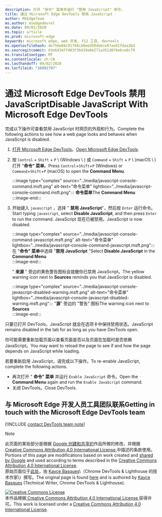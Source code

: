 ```yaml
---
description: 打开 "命令" 菜单并运行 "禁用 JavaScript" 命令。
title: 通过 Microsoft Edge DevTools 禁用 JavaScript
author: MSEdgeTeam
ms.author: msedgedevrel
ms.date: 09/01/2020
ms.topic: article
ms.prod: microsoft-edge
keywords: microsoft edge, web 开发, f12 工具, devtools
ms.openlocfilehash: de756e04c91768c49eed50debce97ae91fdaa3bd
ms.sourcegitcommit: 63e6d34ff483f3b419a0e271a3513874e6ce6c79
ms.translationtype: MT
ms.contentlocale: zh-CN
ms.lasthandoff: 09/02/2020
ms.locfileid: "10992797"
---
```

<!-- Copyright Kayce Basques 

   Licensed under the Apache License, Version 2.0 (the "License");
   you may not use this file except in compliance with the License.
   You may obtain a copy of the License at

       https://www.apache.org/licenses/LICENSE-2.0

   Unless required by applicable law or agreed to in writing, software
   distributed under the License is distributed on an "AS IS" BASIS,
   WITHOUT WARRANTIES OR CONDITIONS OF ANY KIND, either express or implied.
   See the License for the specific language governing permissions and
   limitations under the License.  -->

# <span data-ttu-id="c1258-104">通过 Microsoft Edge DevTools 禁用 JavaScript</span><span class="sxs-lookup"><span data-stu-id="c1258-104">Disable JavaScript With Microsoft Edge DevTools</span></span>  

<span data-ttu-id="c1258-105">完成以下操作可查看禁用 JavaScript 时网页的外观和行为。</span><span class="sxs-lookup"><span data-stu-id="c1258-105">Complete the following actions to see how a web page looks and behaves when JavaScript is disabled.</span></span>  

1.  <span data-ttu-id="c1258-106">[打开 Microsoft Edge DevTools][DevToolsOpen]。</span><span class="sxs-lookup"><span data-stu-id="c1258-106">[Open Microsoft Edge DevTools][DevToolsOpen].</span></span>  
1.  <span data-ttu-id="c1258-107">按 `Control` + `Shift` + `P` \ (Windows \ ) 或 `Command` + `Shift` + `P` \ (macOS \ ) 打开 "**命令" 菜单**。</span><span class="sxs-lookup"><span data-stu-id="c1258-107">Press `Control`+`Shift`+`P` \(Windows\) or `Command`+`Shift`+`P` \(macOS\) to open the **Command Menu**.</span></span>  
    
    :::image type="complex" source="../media/javascript-console-command.msft.png" alt-text="命令菜单" lightbox="../media/javascript-console-command.msft.png":::
       <span data-ttu-id="c1258-109">**命令菜单**</span><span class="sxs-lookup"><span data-stu-id="c1258-109">The **Command Menu**</span></span>  
    :::image-end:::  
    
1.  <span data-ttu-id="c1258-110">开始键入 `javascript` ，选择 " **禁用 JavaScript**"，然后按 `Enter` 运行命令。</span><span class="sxs-lookup"><span data-stu-id="c1258-110">Start typing `javascript`, select **Disable JavaScript**, and then press `Enter` to run the command.</span></span>  <span data-ttu-id="c1258-111">JavaScript 现在已被禁用。</span><span class="sxs-lookup"><span data-stu-id="c1258-111">JavaScript is now disabled.</span></span>  
    
    :::image type="complex" source="../media/javascript-console-command-javascript.msft.png" alt-text="命令菜单" lightbox="../media/javascript-console-command-javascript.msft.png":::
       <span data-ttu-id="c1258-113">在 "**命令" 菜单**中选择 "**禁用 JavaScript** "</span><span class="sxs-lookup"><span data-stu-id="c1258-113">Select **Disable JavaScript** in the **Command Menu**</span></span>  
    :::image-end:::  
    
    <span data-ttu-id="c1258-114">" **来源** " 旁边的黄色警告图标会提醒你已禁用 JavaScript。</span><span class="sxs-lookup"><span data-stu-id="c1258-114">The yellow warning icon next to **Sources** reminds you that JavaScript is disabled.</span></span>  
    
    :::image type="complex" source="../media/javascript-console-javascript-disabled-warning.msft.png" alt-text="命令菜单" lightbox="../media/javascript-console-javascript-disabled-warning.msft.png":::
       <span data-ttu-id="c1258-116">"**源**" 旁边的 "警告" 图标</span><span class="sxs-lookup"><span data-stu-id="c1258-116">The warning icon next to **Sources**</span></span>  
    :::image-end:::  
    
<span data-ttu-id="c1258-117">只要已打开 DevTools，JavaScript 就会在选项卡中保持禁用状态。</span><span class="sxs-lookup"><span data-stu-id="c1258-117">JavaScript remains disabled in the tab for as long as you have DevTools open.</span></span>  

<span data-ttu-id="c1258-118">你可能需要重新加载页面以查看页面是否以及页面在加载时是否依赖 JavaScript。</span><span class="sxs-lookup"><span data-stu-id="c1258-118">You may want to reload the page to see if and how the page depends on JavaScript while loading.</span></span>  

<span data-ttu-id="c1258-119">若要重新启用 JavaScript，请完成以下操作。</span><span class="sxs-lookup"><span data-stu-id="c1258-119">To re-enable JavaScript, complete the following actions.</span></span>  

*   <span data-ttu-id="c1258-120">再次打开 " **命令" 菜单** 并运行 `Enable JavaScript` 命令。</span><span class="sxs-lookup"><span data-stu-id="c1258-120">Open the **Command Menu** again and run the `Enable JavaScript` command.</span></span>  
*   <span data-ttu-id="c1258-121">关闭 DevTools。</span><span class="sxs-lookup"><span data-stu-id="c1258-121">Close DevTools.</span></span>  

## <span data-ttu-id="c1258-122">与 Microsoft Edge 开发人员工具团队联系</span><span class="sxs-lookup"><span data-stu-id="c1258-122">Getting in touch with the Microsoft Edge DevTools team</span></span>  

[!INCLUDE [contact DevTools team note](../includes/contact-devtools-team-note.md)]  

<!-- links -->  

[DevToolsOpen]: ../open.md "打开 Microsoft Edge DevTools |Microsoft 文档"  

> [!NOTE]
> <span data-ttu-id="c1258-124">此页面的某些部分是根据 [Google 创建和共享的][GoogleSitePolicies]作品所做的修改，并根据[ Creative Commons Attribution 4.0 International License ][CCA4IL]中描述的条款使用。</span><span class="sxs-lookup"><span data-stu-id="c1258-124">Portions of this page are modifications based on work created and [shared by Google][GoogleSitePolicies] and used according to terms described in the [Creative Commons Attribution 4.0 International License][CCA4IL].</span></span>  
> <span data-ttu-id="c1258-125">原始页面位于[此处](https://developers.google.com/web/tools/chrome-devtools/javascript/disable)，由 [Kayce Basques][KayceBasques]\（Chrome DevTools \& Lighthouse 的技术作家\）撰写。</span><span class="sxs-lookup"><span data-stu-id="c1258-125">The original page is found [here](https://developers.google.com/web/tools/chrome-devtools/javascript/disable) and is authored by [Kayce Basques][KayceBasques] \(Technical Writer, Chrome DevTools \& Lighthouse\).</span></span>  

[![Creative Commons License][CCby4Image]][CCA4IL]  
<span data-ttu-id="c1258-127">本作品根据[ Creative Commons Attribution 4.0 International License ][CCA4IL]获得许可。</span><span class="sxs-lookup"><span data-stu-id="c1258-127">This work is licensed under a [Creative Commons Attribution 4.0 International License][CCA4IL].</span></span>  

[CCA4IL]: https://creativecommons.org/licenses/by/4.0  
[CCby4Image]: https://i.creativecommons.org/l/by/4.0/88x31.png  
[GoogleSitePolicies]: https://developers.google.com/terms/site-policies  
[KayceBasques]: https://developers.google.com/web/resources/contributors/kaycebasques  
